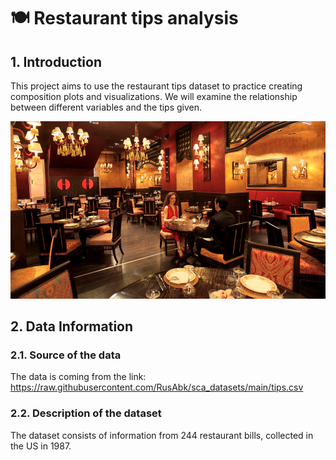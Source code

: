 # 🍽️ Restaurant tips analysis

## 1. Introduction 
This project aims to use the restaurant tips dataset to practice creating composition plots and visualizations. We will examine the relationship between different variables and the tips given.

![image](https://github.com/TuanTran2025/Restaurant-tips-analysis/blob/main/restaurant_img.jpg)

## 2. Data Information

### 2.1. Source of the data
The data is coming from the link: https://raw.githubusercontent.com/RusAbk/sca_datasets/main/tips.csv

### 2.2. Description of the dataset
The dataset consists of information from 244 restaurant bills, collected in the US in 1987.
